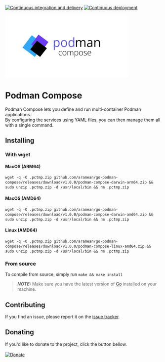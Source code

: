 [![Continuous integration and delivery](https://github.com/aramean/go-podman-compose/actions/workflows/releasement.yml/badge.svg)](https://github.com/aramean/go-podman-compose/actions/workflows/releasement.yml)
[![Continuous deployment](https://github.com/aramean/go-podman-compose/actions/workflows/deployment.yml/badge.svg)](https://github.com/aramean/go-podman-compose/actions/workflows/deployment.yml)<br><br>
<img src="/docs/logo.svg">

# Podman Compose
Podman Compose lets you define and run multi-container Podman applications.  
By configuring the services using YAML files, you can then manage them all with a single command.  

## Installing

### With wget

#### MacOS (ARM64)
```shell
wget -q -O .pctmp.zip github.com/aramean/go-podman-compose/releases/download/v1.0.0/podman-compose-darwin-arm64.zip && sudo unzip .pctmp.zip -d /usr/local/bin && rm .pctmp.zip
```

#### MacOS (AMD64)
```shell
wget -q -O .pctmp.zip github.com/aramean/go-podman-compose/releases/download/v1.0.0/podman-compose-darwin-amd64.zip && sudo unzip .pctmp.zip -d /usr/local/bin && rm .pctmp.zip
```

#### Linux (AMD64)
```shell
wget -q -O .pctmp.zip github.com/aramean/go-podman-compose/releases/download/v1.0.0/podman-compose-linux-amd64.zip && sudo unzip .pctmp.zip -d /usr/local/bin && rm .pctmp.zip
```


### From source
To compile from source, simply run `make && make install`
> **_NOTE:_**  Make sure you have the latest version of <a href="https://go.dev/dl/">Go</a> installed on your machine.

## Contributing

If you find an issue, please report it on the <a href="../../issues/new">issue tracker</a>.

## Donating

If you'd like to donate to the project, click the button bellow.<br><br>
[![Donate](https://img.shields.io/badge/Donate-PayPal-green.svg)](https://www.paypal.com/donate/?hosted_button_id=T7A39PQ2YGZFE)
